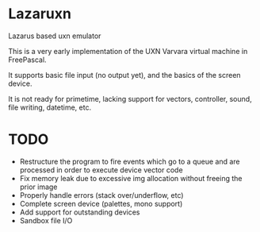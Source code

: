 # Lazaruxn
Lazarus based uxn emulator

This is a very early implementation of the UXN Varvara virtual machine in FreePascal.

It supports basic file input (no output yet), and the basics of the screen device.

It is not ready for primetime, lacking support for vectors, controller, sound, file writing, datetime, etc.

# TODO

- Restructure the program to fire events which go to a queue and are processed in order to execute device vector code
- Fix memory leak due to excessive img allocation without freeing the prior image
- Properly handle errors (stack over/underflow, etc)
- Complete screen device (palettes, mono support)
- Add support for outstanding devices
- Sandbox file I/O
 
